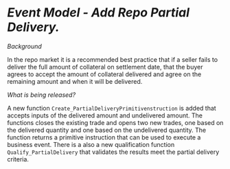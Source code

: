 # _Event Model - Add Repo Partial Delivery._

_Background_

In the repo market it is a recommended best practice that if a seller fails to deliver the full amount of collateral
on settlement date, that the buyer agrees to accept the amount of collateral delivered and agree on the remaining amount and when
it will be delivered.

_What is being released?_

A new function `Create_PartialDeliveryPrimitivenstruction` is added that accepts inputs of the delivered amount and undelivered amount. 
The functions closes the existing trade and opens two new trades, one based on the delivered quantity and one based on the undelivered
quantity. The function returns a primitive instruction that can be used to execute a business event. 
There is a also a new qualification function `Qualify_PartialDelivery` that validates the results meet the partial delivery criteria.